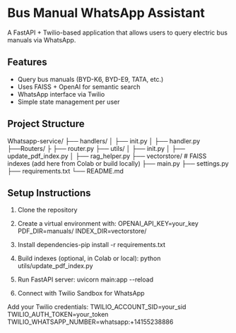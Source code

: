 # Bus Manual WhatsApp Assistant

A FastAPI + Twilio-based application that allows users to query electric bus manuals via WhatsApp.

## Features
- Query bus manuals (BYD-K6, BYD-E9, TATA, etc.)
- Uses FAISS + OpenAI for semantic search
- WhatsApp interface via Twilio
- Simple state management per user


##  Project Structure

Whatsapp-service/
├── handlers/
│ ├── init.py
│ ├── handler.py
├──Routers/
├  ├── router.py
├── utils/
│ ├── init.py
│ ├── update_pdf_index.py
│ ├── rag_helper.py
├── vectorstore/ # FAISS indexes (add here from Colab or build locally)
├── main.py
├── settings.py
├── requirements.txt
└── README.md


##  Setup Instructions

 1. Clone the repository

2. Create a virtual environment with:
 OPENAI_API_KEY=your_key
 PDF_DIR=manuals/
 INDEX_DIR=vectorstore/

3. Install dependencies-pip install -r requirements.txt

4. Build indexes (optional, in Colab or local):
  python utils/update_pdf_index.py

5. Run FastAPI server:
 uvicorn main:app --reload

6. Connect with Twilio Sandbox for WhatsApp

Add your Twilio credentials:
TWILIO_ACCOUNT_SID=your_sid
TWILIO_AUTH_TOKEN=your_token
TWILIO_WHATSAPP_NUMBER=whatsapp:+14155238886



